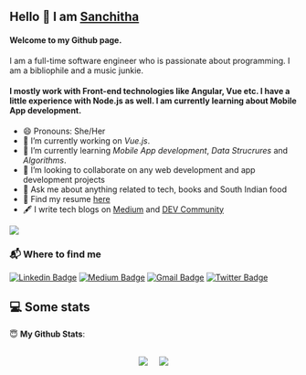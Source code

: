 ## Hello 👋 I am [Sanchitha](https://main.d2ocnfsuoopm8b.amplifyapp.com/Contact)

#### Welcome to my Github page.
 I am a full-time software engineer who is passionate about programming. I am a bibliophile and a music junkie.
#### I mostly work with Front-end technologies like Angular, Vue etc. I have a little experience with Node.js as well. I am currently learning about Mobile App development.

- 😄 Pronouns: She/Her
- 🔭 I’m currently working on *Vue.js*.
- 🌱 I’m currently learning *Mobile App development*, *Data Strucrures* and *Algorithms*.
- 👯 I’m looking to collaborate on any web development and app development projects
- 💬 Ask me about anything related to tech, books and South Indian food
- 📃 Find my resume [here](https://drive.google.com/file/d/1faF1qmO2-tVTHOSM2jlRHIDhFbw1zypm/view?usp=sharing)
- 🖋️ I write tech blogs on [Medium](https://sanchithasr.medium.com/) and [DEV Community](https://dev.to/sanchithasr)

![](https://visitor-badge.glitch.me/badge?page_id=sanchithasharma.sanchithasharma)

  
### 📬 Where to find me


[![Linkedin Badge](https://img.shields.io/badge/-@sanchithasr-0A64BF?style=flat-square&labelColor=000000&logo=Linkedin&link=https://www.linkedin.com/in/sanchitha-sharma-r/)](https://www.linkedin.com/in/sanchitha-sharma-r/)
[![Medium Badge](https://img.shields.io/badge/-@sanchithasr-03a57a?style=flat-square&labelColor=000000&logo=Medium&link=https://sanchithasr.medium.com/)](https://medium.com/@sanchithasr)
[![Gmail Badge](https://img.shields.io/badge/-sanchitha.s.r@gmail.com-c14438?style=flat-square&labelColor=000000&logo=Gmail&link=mailto:sanchitha.s.r@gmail.com)](mailto:sanchitha.s.r@gmail.com)
[![Twitter Badge](https://img.shields.io/badge/-@SrSanchitha-1DA1F2?style=flat-square&labelColor=000000&logo=Twitter&link=https://twitter.com/srsanchitha)](https://twitter.com/srsanchitha)

## 💻 Some stats

 <summary> 😇 <b>My Github Stats</b>: </summary>
<br>
<p align = "center">
  <img src = "https://github-readme-stats.vercel.app/api?username=sanchithasharma&show_icons=true&theme=radical"> &nbsp; &nbsp;
  <img src = "https://github-readme-stats.vercel.app/api/top-langs/?username=sanchithasharma&layout=compact&theme=tokyonight">
</p>




